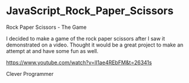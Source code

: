 # JavaScript_Rock_Paper_Scissors
Rock Paper Scissors - The Game

I decided to make a game of the rock paper scissors after I saw it demonstrated on a video. Thought it would be a great project to make an attempt at and have some fun as well.

https://www.youtube.com/watch?v=lI1ae4REbFM&t=26341s

Clever Programmer